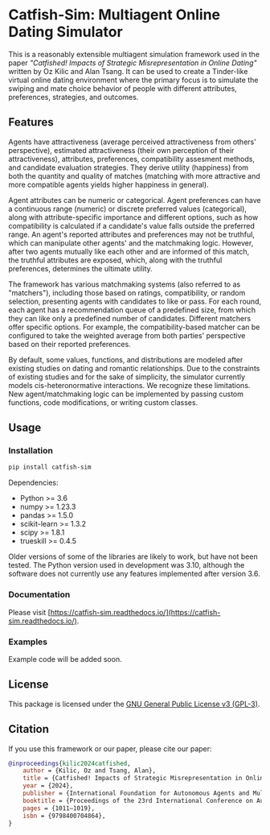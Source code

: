 # Catfish-Sim: Multiagent Online Dating Simulator

This is a reasonably extensible multiagent simulation framework used in the paper _"Catfished! Impacts of Strategic Misrepresentation in Online Dating"_ written by Oz Kilic and Alan Tsang. It can be used to create a Tinder-like virtual online dating environment where the primary focus is to simulate the swiping and mate choice behavior of people with different attributes, preferences, strategies, and outcomes.

## Features

Agents have attractiveness (average perceived attractiveness from others' perspective), estimated attractiveness (their own perception of their attractiveness), attributes, preferences, compatibility assesment methods, and candidate evaluation strategies. They derive utility (happiness) from both the quantity and quality of matches (matching with more attractive and more compatible agents yields higher happiness in general). 

Agent attributes can be numeric or categorical. Agent preferences can have a continuous range (numeric) or discrete preferred values (categorical), along with attribute-specific importance and different options, such as how compatibility is calculated if a candidate's value falls outside the preferred range. An agent's reported attributes and preferences may not be truthful, which can manipulate other agents' and the matchmaking logic. However, after two agents mutually like each other and are informed of this match, the truthful attributes are exposed, which, along with the truthful preferences, determines the ultimate utility.

The framework has various matchmaking systems (also referred to as "matchers"), including those based on ratings, compatibility, or random selection, presenting agents with candidates to like or pass. For each round, each agent has a recommendation queue of a predefined size, from which they can like only a predefined number of candidates. Different matchers offer specific options. For example, the compatibility-based matcher can be configured to take the weighted average from both parties' perspective based on their reported preferences.

By default, some values, functions, and distributions are modeled after existing studies on dating and romantic relationships. Due to the constraints of existing studies and for the sake of simplicity, the simulator currently models cis-heteronormative interactions. We recognize these limitations. New agent/matchmaking logic can be implemented by passing custom functions, code modifications, or writing custom classes.

## Usage

### Installation

```bash
pip install catfish-sim
```

Dependencies:
*   Python >= 3.6
*   numpy >= 1.23.3
*   pandas >= 1.5.0
*   scikit-learn >= 1.3.2
*   scipy >= 1.8.1
*   trueskill >= 0.4.5

Older versions of some of the libraries are likely to work, but have not been tested. The Python version used in development was 3.10, although the software does not currently use any features implemented after version 3.6.

### Documentation

Please visit [https://catfish-sim.readthedocs.io/](https://catfish-sim.readthedocs.io/).

### Examples

Example code will be added soon.

## License

This package is licensed under the [GNU General Public License v3 (GPL-3)](https://github.com/ozgunozankilic/catfish-sim/blob/main/LICENSE).

## Citation

If you use this framework or our paper, please cite our paper:

```bibtex
@inproceedings{kilic2024catfished,
	author = {Kilic, Oz and Tsang, Alan},
	title = {Catfished! Impacts of Strategic Misrepresentation in Online Dating},
	year = {2024},
	publisher = {International Foundation for Autonomous Agents and Multiagent Systems},
	booktitle = {Proceedings of the 23rd International Conference on Autonomous Agents and Multiagent Systems},
	pages = {1011–1019},
	isbn = {9798400704864},
}
```